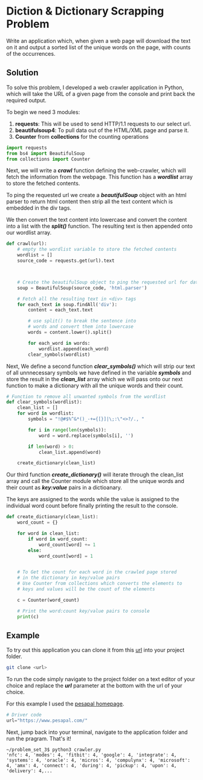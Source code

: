 # Diction & Dictionary Scrapping Problem

Write an application which, when given a web page will download the text on it and output a sorted list of the unique words on the page, with counts of the occurrences.


## Solution
To solve this problem, I developed a web crawler application in Python, which will take the URL of 
a given page from the console and print back the required output.

To begin we need 3 modules: 
 1. **requests**: This will be used to send HTTP/1.1  requests to our select url.
 2. **beautifulsoup4**: To pull data out of the HTML/XML page and parse it.
 3. **Counter** from **collections** for the counting operations

```python
import requests
from bs4 import BeautifulSoup
from collections import Counter
```
Next, we will write a ***crawl*** function defining the web-crawler, which will fetch the information from the webpage. This function has a ***wordlist*** array to store the fetched contents.

To ping the requested url we create a ***beautifulSoup*** object  with an html parser to return html content then strip all the text content which is embedded in the div tags.

We then convert the text content into lowercase and convert the content into a list with the ***split()*** function. The resulting text is then appended onto our wordlist array.
```python
def crawl(url):
    # empty the wordlist variable to store the fetched contents
    wordlist = []
    source_code = requests.get(url).text



    # Create the beautifulSoup object to ping the requested url for data
    soup = BeautifulSoup(source_code, 'html.parser')

    # Fetch all the resulting text in <div> tags 
    for each_text in soup.findAll('div'):
        content = each_text.text

        # use split() to break the sentence into
        # words and convert them into lowercase
        words = content.lower().split()

        for each_word in words:
            wordlist.append(each_word)
        clear_symbols(wordlist)
```
Next, We define a second function ***clear_symbols()*** which will strip our text of all unnnecessary symbols we have defined in the variable ***symbols*** and store the result in the ***clean_list*** array which we will pass onto our next function to make a dictionary with all the unique words and their count. 

```python
# Function to remove all unwanted symbols from the wordlist
def clear_symbols(wordlist):
    clean_list = []
    for word in wordlist:
        symbols = "!@#$%^&*()_-+={[}]|\;:\"<>?/., "

        for i in range(len(symbols)):
            word = word.replace(symbols[i], '')

        if len(word) > 0:
            clean_list.append(word)

    create_dictionary(clean_list)
```
 Our third function ***create_dictionary()*** will iterate through the clean_list array and call the Counter module which store all the unique words and their count as ***key:value*** pairs in a dictioanary. 

The keys are assigned to the words while the value is assigned to the individual word count before finally printing the result to the console.
```python
def create_dictionary(clean_list):
    word_count = {}

    for word in clean_list:
        if word in word_count:
            word_count[word] += 1
        else:
            word_count[word] = 1


    # To Get the count for each word in the crawled page stored
    # in the dictionary in key/value pairs
    # Use Counter from collections which converts the elements to
    # keys and values will be the count of the elements

    c = Counter(word_count)

    # Print the word:count key/value pairs to console
    print(c)
```

   
## Example
To try out this application you can clone it from this 
[url](https://github.com/Joseph-Mutua/problem_set_3) into your project folder.

```bash
git clone <url>
```
To run the code simply navigate to the project folder on a text editor of your choice and replace the ***url*** parameter at the bottom with the url of your choice.

For this example I used the [pesapal homepage](https://www.pesapal.com/).
```python
# Driver code
url="https://www.pesapal.com/"
```
Next, jump back into your terminal, navigate to the application folder and run the pragram. That's it! 
```
~/problem_set_3$ python3 crawler.py
'nfc': 4, 'modes': 4, 'fitbit': 4, 'google': 4, 'integrate': 4, 'systems': 4, 'oracle': 4, 'micros': 4, 'compulynx': 4, 'microsoft': 4, 'amx': 4, 'connect': 4, 'during': 4, 'pickup': 4, 'upon': 4, 'delivery': 4,...

```

